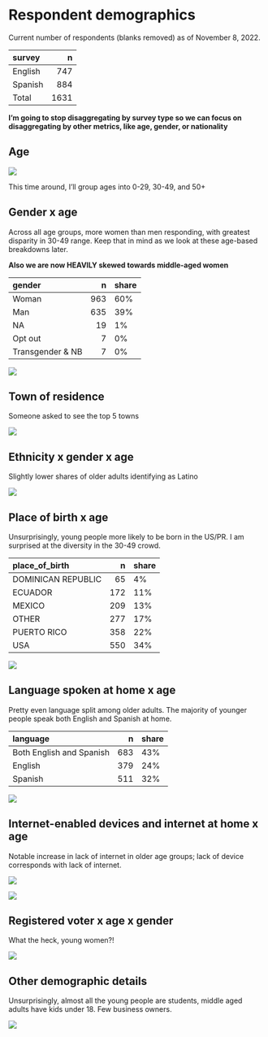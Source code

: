 Respondent demographics
================

Current number of respondents (blanks removed) as of November 8, 2022.

| survey  |    n |
|:--------|-----:|
| English |  747 |
| Spanish |  884 |
| Total   | 1631 |

**I’m going to stop disaggregating by survey type so we can focus on
disaggregating by other metrics, like age, gender, or nationality**

## Age

![](demographics_files/figure-gfm/age-1.png)<!-- -->

This time around, I’ll group ages into 0-29, 30-49, and 50+

## Gender x age

Across all age groups, more women than men responding, with greatest
disparity in 30-49 range. Keep that in mind as we look at these
age-based breakdowns later.

**Also we are now HEAVILY skewed towards middle-aged women**

| gender           |   n | share |
|:-----------------|----:|:------|
| Woman            | 963 | 60%   |
| Man              | 635 | 39%   |
| NA               |  19 | 1%    |
| Opt out          |   7 | 0%    |
| Transgender & NB |   7 | 0%    |

![](demographics_files/figure-gfm/gender-1.png)<!-- -->

## Town of residence

Someone asked to see the top 5 towns

![](demographics_files/figure-gfm/unnamed-chunk-1-1.png)<!-- -->

## Ethnicity x gender x age

Slightly lower shares of older adults identifying as Latino

![](demographics_files/figure-gfm/ethnicity-1.png)<!-- -->

## Place of birth x age

Unsurprisingly, young people more likely to be born in the US/PR. I am
surprised at the diversity in the 30-49 crowd.

| place_of_birth     |   n | share |
|:-------------------|----:|:------|
| DOMINICAN REPUBLIC |  65 | 4%    |
| ECUADOR            | 172 | 11%   |
| MEXICO             | 209 | 13%   |
| OTHER              | 277 | 17%   |
| PUERTO RICO        | 358 | 22%   |
| USA                | 550 | 34%   |

![](demographics_files/figure-gfm/pob-1.png)<!-- -->

## Language spoken at home x age

Pretty even language split among older adults. The majority of younger
people speak both English and Spanish at home.

| language                 |   n | share |
|:-------------------------|----:|:------|
| Both English and Spanish | 683 | 43%   |
| English                  | 379 | 24%   |
| Spanish                  | 511 | 32%   |

![](demographics_files/figure-gfm/lang_at_home-1.png)<!-- -->

## Internet-enabled devices and internet at home x age

Notable increase in lack of internet in older age groups; lack of device
corresponds with lack of internet.

![](demographics_files/figure-gfm/internet-1.png)<!-- -->

![](demographics_files/figure-gfm/device-1.png)<!-- -->

## Registered voter x age x gender

What the heck, young women?!

![](demographics_files/figure-gfm/voter-1.png)<!-- -->

## Other demographic details

Unsurprisingly, almost all the young people are students, middle aged
adults have kids under 18. Few business owners.

![](demographics_files/figure-gfm/person_type-1.png)<!-- -->
